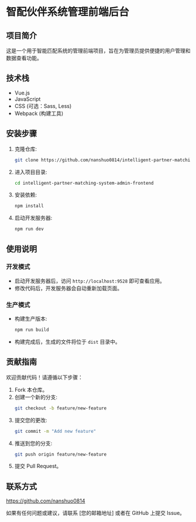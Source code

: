 
# 智配伙伴系统管理前端后台

## 项目简介
这是一个用于智能匹配系统的管理前端项目，旨在为管理员提供便捷的用户管理和数据查看功能。

## 技术栈
- Vue.js
- JavaScript
- CSS (可选：Sass, Less)
- Webpack (构建工具)

## 安装步骤
1. 克隆仓库:
   ```bash
   git clone https://github.com/nanshuo0814/intelligent-partner-matching-system-admin-frontend.git
   ```
2. 进入项目目录:
   ```bash
   cd intelligent-partner-matching-system-admin-frontend
   ```
3. 安装依赖:
   ```bash
   npm install
   ```
4. 启动开发服务器:
   ```bash
   npm run dev
   ```

## 使用说明
### 开发模式
- 启动开发服务器后，访问 `http://localhost:9528` 即可查看应用。
- 修改代码后，开发服务器会自动重新加载页面。

### 生产模式
- 构建生产版本:
  ```bash
  npm run build
  ```
- 构建完成后，生成的文件将位于 `dist` 目录中。

## 贡献指南
欢迎贡献代码！请遵循以下步骤：
1. Fork 本仓库。
2. 创建一个新的分支:
   ```bash
   git checkout -b feature/new-feature
   ```
3. 提交您的更改:
   ```bash
   git commit -m "Add new feature"
   ```
4. 推送到您的分支:
   ```bash
   git push origin feature/new-feature
   ```
5. 提交 Pull Request。

## 联系方式

https://github.com/nanshuo0814

如果有任何问题或建议，请联系 [您的邮箱地址] 或者在 GitHub 上提交 Issue。
